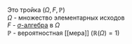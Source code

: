 
Это тройка $(\Omega,F, \mathbb{P})$  
$\Omega$ - множество элементарных исходов  
$F$ - [$\sigma$-алгебра](Сигма-алгебра.md)  в $\Omega$  
$\mathbb{P}$ - вероятностная [[мера]] ($\mathbb{R}(\Omega)=1$)
